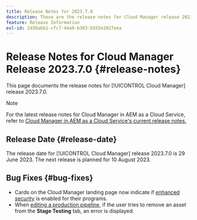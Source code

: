 ```yaml
---
title: Release Notes for 2023.7.0
description: These are the release notes for Cloud Manager release 2023.7.0.
feature: Release Information
exl-id: 2d38abb1-cfc7-44a9-b303-b555e2827eea
---
```


# Release Notes for Cloud Manager Release 2023.7.0 {#release-notes}

This page documents the release notes for [!UICONTROL Cloud Manager] release 2023.7.0.

>[!NOTE]
>
>For the latest release notes for Cloud Manager in AEM as a Cloud Service, refer to [Cloud Manager in AEM as a Cloud Service's current release notes.](https://experienceleague.adobe.com/docs/experience-manager-cloud-service/content/implementing/using-cloud-manager/release-notes-cloud-manager/release-notes-cm-current.html)

## Release Date {#release-date}

The release date for [!UICONTROL Cloud Manager] release 2023.7.0 is 29 June 2023. The next release is planned for 10 August 2023.

## Bug Fixes {#bug-fixes}

* Cards on the Cloud Manager landing page now indicate if [enhanced security](/help/getting-started/program-setup.md) is enabled for their programs.
* When [editing a production pipeline,](/help/using/managing-pipelines.md#editing-pipelines) if the user tries to remove an asset from the **Stage Testing** tab, an error is displayed.
